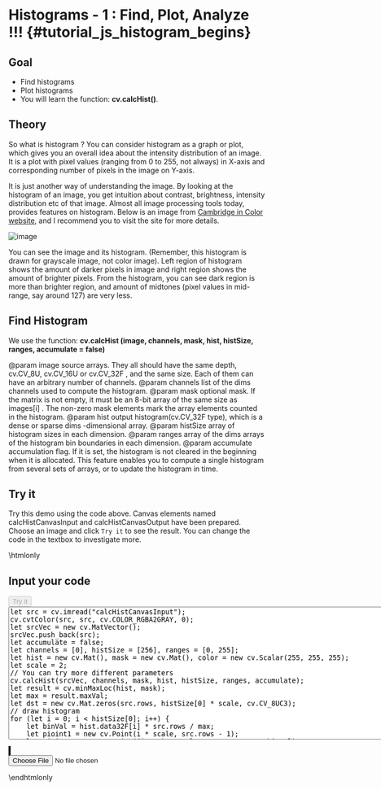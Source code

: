 Histograms - 1 : Find, Plot, Analyze !!! {#tutorial_js_histogram_begins}
========================================

Goal
----

-   Find histograms
-   Plot histograms
-   You will learn the function: **cv.calcHist()**.

Theory
------

So what is histogram ? You can consider histogram as a graph or plot, which gives you an overall
idea about the intensity distribution of an image. It is a plot with pixel values (ranging from 0 to
255, not always) in X-axis and corresponding number of pixels in the image on Y-axis.

It is just another way of understanding the image. By looking at the histogram of an image, you get
intuition about contrast, brightness, intensity distribution etc of that image. Almost all image
processing tools today, provides features on histogram. Below is an image from [Cambridge in Color
website](http://www.cambridgeincolour.com/tutorials/histograms1.htm), and I recommend you to visit
the site for more details.

![image](histogram_sample.jpg)

You can see the image and its histogram. (Remember, this histogram is drawn for grayscale image, not
color image). Left region of histogram shows the amount of darker pixels in image and right region
shows the amount of brighter pixels. From the histogram, you can see dark region is more than
brighter region, and amount of midtones (pixel values in mid-range, say around 127) are very less.

Find Histogram
--------------

We use the function: **cv.calcHist (image, channels, mask, hist, histSize, ranges, accumulate = false)** 

@param image        source arrays. They all should have the same depth, cv.CV_8U, cv.CV_16U or cv.CV_32F , and the same size. Each of them can have an arbitrary number of channels. 
@param channels     list of the dims channels used to compute the histogram.
@param mask         optional mask. If the matrix is not empty, it must be an 8-bit array of the same size as images[i] . The non-zero mask elements mark the array elements counted in the histogram.
@param hist        	output histogram(cv.CV_32F type), which is a dense or sparse dims -dimensional array.
@param histSize     array of histogram sizes in each dimension.
@param ranges       array of the dims arrays of the histogram bin boundaries in each dimension.
@param accumulate   accumulation flag. If it is set, the histogram is not cleared in the beginning when it is allocated. This feature enables you to compute a single histogram from several sets of arrays, or to update the histogram in time.

Try it
------

Try this demo using the code above. Canvas elements named calcHistCanvasInput and calcHistCanvasOutput have been prepared. Choose an image and
click `Try it` to see the result. You can change the code in the textbox to investigate more.

\htmlonly
<!DOCTYPE html>
<head>
<style>
canvas {
    border: 1px solid black;
}
.err {
    color: red;
}
</style>
</head>
<body>
<div id="calcHistCodeArea">
<h2>Input your code</h2>
<button id="calcHistTryIt" disabled="true" onclick="calcHistExecuteCode()">Try it</button><br>
<textarea rows="17" cols="90" id="calcHistTestCode" spellcheck="false">
let src = cv.imread("calcHistCanvasInput");
cv.cvtColor(src, src, cv.COLOR_RGBA2GRAY, 0);
let srcVec = new cv.MatVector();
srcVec.push_back(src);
let accumulate = false;
let channels = [0], histSize = [256], ranges = [0, 255];
let hist = new cv.Mat(), mask = new cv.Mat(), color = new cv.Scalar(255, 255, 255);
let scale = 2;
// You can try more different parameters
cv.calcHist(srcVec, channels, mask, hist, histSize, ranges, accumulate);
let result = cv.minMaxLoc(hist, mask);
let max = result.maxVal;
let dst = new cv.Mat.zeros(src.rows, histSize[0] * scale, cv.CV_8UC3);
// draw histogram
for (let i = 0; i < histSize[0]; i++) {
    let binVal = hist.data32F[i] * src.rows / max;
    let pioint1 = new cv.Point(i * scale, src.rows - 1);
    let pioint2 = new cv.Point((i + 1) * scale - 1, src.rows - binVal);
    cv.rectangle(dst, pioint1, pioint2, color, cv.FILLED);
}
cv.imshow("calcHistCanvasOutput", dst);
src.delete(); dst.delete(); srcVec.delete(); mask.delete(); hist.delete();
</textarea>
<p class="err" id="calcHistErr"></p>
</div>
<div id="calcHistShowcase">
    <div>
        <canvas id="calcHistCanvasInput"></canvas>
        <canvas id="calcHistCanvasOutput"></canvas>
    </div>
    <input type="file" id="calcHistInput" name="file" />
</div>
<script src="utils.js"></script>
<script async src="opencv.js" id="opencvjs"></script>
<script>
function calcHistExecuteCode() {
    let calcHistText = document.getElementById("calcHistTestCode").value;
    try {
        eval(calcHistText);
        document.getElementById("calcHistErr").innerHTML = " ";
    } catch(err) {
        document.getElementById("calcHistErr").innerHTML = err;
    }
}

loadImageToCanvas("lena.jpg", "calcHistCanvasInput");
let calcHistInputElement = document.getElementById("calcHistInput");
calcHistInputElement.addEventListener("change", calcHistHandleFiles, false);
function calcHistHandleFiles(e) {
    let calcHistUrl = URL.createObjectURL(e.target.files[0]);
    loadImageToCanvas(calcHistUrl, "calcHistCanvasInput");
}

function onReady() {
    document.getElementById("calcHistTryIt").disabled = false;
}
if (typeof cv !== 'undefined') {
    onReady();
} else {
    document.getElementById("opencvjs").onload = onReady;
}
</script>
</body>
\endhtmlonly
